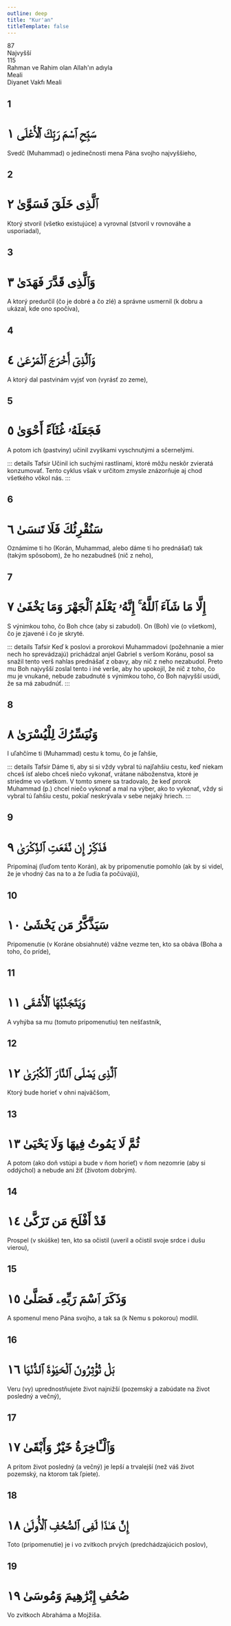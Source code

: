 ```yaml
---
outline: deep
title: "Kur'an"
titleTemplate: false
---
```


<!--CHAPTER INTRO-->
<div class="chapter-title-wrapper">
<div class="chapter-title">87</div>
<div class="chapter-title-slovak">Najvyšší</div>
<div class="chapter-opening">115</div>
<div class="chapter-opening-slovak">Rahman ve Rahim olan Allah'ın adıyla</div>
</div>

<div class="intro2-wrapper">
<div class="chapter-info-wrapper">
<div class="chapter-info-translation">Meali</div>
<div class="chapter-info-name">Diyanet Vakfı Meali</div>
</div>

</div>

## 1

<!-- CHAPTER NUMBERS -->
<Badge type="info" text="87:1" class="badge" />
<div>
<div class="main-verse" >
<!-- ARABIC -->
<h1 class="verse-arabic">سَبِّحِ ٱسْمَ رَبِّكَ ٱلْأَعْلَى ١</h1>
</div>
<!-- TÜRKÇE -->
<p>Svedč (Muhammad) o jedinečnosti mena Pána svojho najvyššieho,</p>
</div>
<div class="break"></div>

## 2

<!-- CHAPTER NUMBERS -->
<Badge type="info" text="87:2" class="badge" />
<div>
<div class="main-verse" >
<!-- ARABIC -->
<h1 class="verse-arabic">ٱلَّذِى خَلَقَ فَسَوَّىٰ ٢</h1>
</div>
<!-- TÜRKÇE -->
<p>Ktorý stvoril (všetko existujúce) a vyrovnal (stvoril v rovnováhe a usporiadal),</p>
</div>

<div class="break"></div>

## 3

<!-- CHAPTER NUMBERS -->
<Badge type="info" text="87:3" class="badge" />
<div>
<div class="main-verse" >
<!-- ARABIC -->
<h1 class="verse-arabic">وَٱلَّذِى قَدَّرَ فَهَدَىٰ ٣</h1>
</div>
<!-- TÜRKÇE -->
<p>A ktorý predurčil (čo je dobré a čo zlé) a správne usmernil (k dobru a ukázal, kde ono spočíva),</p>
</div>

<div class="break"></div>

## 4

<!-- CHAPTER NUMBERS -->
<Badge type="info" text="87:4" class="badge" />
<div>
<div class="main-verse" >
<!-- ARABIC -->
<h1 class="verse-arabic">وَٱلَّذِىٓ أَخْرَجَ ٱلْمَرْعَىٰ ٤</h1>
</div>
<!-- TÜRKÇE -->
<p>A ktorý dal pastvinám vyjsť von (vyrásť zo zeme),</p>
</div>

<div class="break"></div>

## 5

<!-- CHAPTER NUMBERS -->
<Badge type="info" text="87:5" class="badge" />
<div>
<div class="main-verse" >
<!-- ARABIC -->
<h1 class="verse-arabic">فَجَعَلَهُۥ غُثَآءً أَحْوَىٰ ٥</h1>
</div>
<!-- TÜRKÇE -->
<p>A potom ich (pastviny) učinil zvyškami vyschnutými a sčernelými.</p>
</div>
<!-- TAFSIR -->

::: details Tafsir
Učinil ich suchými rastlinami, ktoré môžu neskôr zvieratá konzumovať. Tento cyklus však v určitom zmysle znázorňuje aj chod všetkého vôkol nás.
:::

<div class="break"></div>

## 6

<!-- CHAPTER NUMBERS -->
<Badge type="info" text="87:6" class="badge" />
<div>
<div class="main-verse" >
<!-- ARABIC -->
<h1 class="verse-arabic">سَنُقْرِئُكَ فَلَا تَنسَىٰ ٦</h1>
</div>
<!-- TÜRKÇE -->
<p>Oznámime ti ho (Korán, Muhammad, alebo dáme ti ho prednášať) tak (takým spôsobom), že ho nezabudneš (nič z neho),</p>
</div>
<div class="break"></div>

## 7

<!-- CHAPTER NUMBERS -->
<Badge type="info" text="87:7" class="badge" />
<div>
<div class="main-verse" >
<!-- ARABIC -->
<h1 class="verse-arabic">إِلَّا مَا شَآءَ ٱللَّهُ ۚ إِنَّهُۥ يَعْلَمُ ٱلْجَهْرَ وَمَا يَخْفَىٰ ٧</h1>
</div>
<!-- TÜRKÇE -->
<p>S výnimkou toho, čo Boh chce (aby si zabudol). On (Boh) vie (o všetkom), čo je zjavené i čo je skryté.</p>
</div>
<!-- TAFSIR -->

::: details Tafsir
Keď k poslovi a prorokovi Muhammadovi (požehnanie a mier nech ho sprevádzajú) prichádzal anjel Gabriel s veršom Koránu, posol sa snažil tento verš nahlas prednášať z obavy, aby nič z neho nezabudol. Preto mu Boh najvyšší zoslal tento i iné verše, aby ho upokojil, že nič z toho, čo mu je vnukané, nebude zabudnuté s výnimkou toho, čo Boh najvyšší usúdi, že sa má zabudnúť.
:::

<div class="break"></div>

## 8

<!-- CHAPTER NUMBERS -->
<Badge type="info" text="87:8" class="badge" />
<div>
<div class="main-verse" >
<!-- ARABIC -->
<h1 class="verse-arabic">وَنُيَسِّرُكَ لِلْيُسْرَىٰ ٨</h1>
</div>
<!-- TÜRKÇE -->
<p>I uľahčíme ti (Muhammad) cestu k tomu, čo je ľahšie,</p>
</div>
<!-- TAFSIR -->

::: details Tafsir
Dáme ti, aby si si vždy vybral tú najľahšiu cestu, keď niekam chceš ísť alebo chceš niečo vykonať, vrátane náboženstva, ktoré je striedme vo všetkom. V tomto smere sa tradovalo, že keď prorok Muhammad (p.) chcel niečo vykonať a mal na výber, ako to vykonať, vždy si vybral tú ľahšiu cestu, pokiaľ neskrývala v sebe nejaký hriech.
:::

<div class="break"></div>

## 9

<!-- CHAPTER NUMBERS -->
<Badge type="info" text="87:9" class="badge" />
<div>
<div class="main-verse" >
<!-- ARABIC -->
<h1 class="verse-arabic">فَذَكِّرْ إِن نَّفَعَتِ ٱلذِّكْرَىٰ ٩</h1>
</div>
<!-- TÜRKÇE -->
<p>Pripomínaj (ľuďom tento Korán), ak by pripomenutie pomohlo (ak by si videl, že je vhodný čas na to a že ľudia ťa počúvajú),</p>
</div>

<div class="break"></div>

## 10

<!-- CHAPTER NUMBERS -->
<Badge type="info" text="87:10" class="badge" />
<div>
<div class="main-verse" >
<!-- ARABIC -->
<h1 class="verse-arabic">سَيَذَّكَّرُ مَن يَخْشَىٰ ١٠</h1>
</div>
<!-- TÜRKÇE -->
<p>Pripomenutie (v Koráne obsiahnuté) vážne vezme ten, kto sa obáva (Boha a toho, čo príde),</p>
</div>

<div class="break"></div>

## 11

<!-- CHAPTER NUMBERS -->
<Badge type="info" text="87:11" class="badge" />
<div>
<div class="main-verse" >
<!-- ARABIC -->
<h1 class="verse-arabic">وَيَتَجَنَّبُهَا ٱلْأَشْقَى ١١</h1>
</div>
<!-- TÜRKÇE -->
<p>A vyhýba sa mu (tomuto pripomenutiu) ten nešťastník,</p>
</div>

<div class="break"></div>

## 12

<!-- CHAPTER NUMBERS -->
<Badge type="info" text="87:12" class="badge" />
<div>
<div class="main-verse" >
<!-- ARABIC -->
<h1 class="verse-arabic">ٱلَّذِى يَصْلَى ٱلنَّارَ ٱلْكُبْرَىٰ ١٢</h1>
</div>
<!-- TÜRKÇE -->
<p>Ktorý bude horieť v ohni najväčšom,</p>
</div>
<div class="break"></div>

## 13

<!-- CHAPTER NUMBERS -->
<Badge type="info" text="87:13" class="badge" />
<div>
<div class="main-verse" >
<!-- ARABIC -->
<h1 class="verse-arabic">ثُمَّ لَا يَمُوتُ فِيهَا وَلَا يَحْيَىٰ ١٣</h1>
</div>
<!-- TÜRKÇE -->
<p>A potom (ako doň vstúpi a bude v ňom horieť) v ňom nezomrie (aby si oddýchol) a nebude ani žiť (životom dobrým).</p>
</div>

<div class="break"></div>

## 14

<!-- CHAPTER NUMBERS -->
<Badge type="info" text="87:14" class="badge" />
<div>
<div class="main-verse" >
<!-- ARABIC -->
<h1 class="verse-arabic">قَدْ أَفْلَحَ مَن تَزَكَّىٰ ١٤</h1>
</div>
<!-- TÜRKÇE -->
<p>Prospel (v skúške) ten, kto sa očistil (uveril a očistil svoje srdce i dušu vierou),</p>
</div>
<div class="break"></div>

## 15

<!-- CHAPTER NUMBERS -->
<Badge type="info" text="87:15" class="badge" />
<div>
<div class="main-verse" >
<!-- ARABIC -->
<h1 class="verse-arabic">وَذَكَرَ ٱسْمَ رَبِّهِۦ فَصَلَّىٰ ١٥</h1>
</div>
<!-- TÜRKÇE -->
<p>A spomenul meno Pána svojho, a tak sa (k Nemu s pokorou) modlil.</p>
</div>

<div class="break"></div>

## 16

<!-- CHAPTER NUMBERS -->
<Badge type="info" text="87:16" class="badge" />
<div>
<div class="main-verse" >
<!-- ARABIC -->
<h1 class="verse-arabic">بَلْ تُؤْثِرُونَ ٱلْحَيَوٰةَ ٱلدُّنْيَا ١٦</h1>
</div>
<!-- TÜRKÇE -->
<p>Veru (vy) uprednostňujete život najnižší (pozemský a zabúdate na život posledný a večný),</p>
</div>
<div class="break"></div>

## 17

<!-- CHAPTER NUMBERS -->
<Badge type="info" text="87:17" class="badge" />
<div>
<div class="main-verse" >
<!-- ARABIC -->
<h1 class="verse-arabic">وَٱلْـَٔاخِرَةُ خَيْرٌ وَأَبْقَىٰ ١٧</h1>
</div>
<!-- TÜRKÇE -->
<p>A pritom život posledný (a večný) je lepší a trvalejší (než váš život pozemský, na ktorom tak ľpiete).</p>
</div>
<div class="break"></div>

## 18

<!-- CHAPTER NUMBERS -->
<Badge type="info" text="87:18" class="badge" />
<div>
<div class="main-verse" >
<!-- ARABIC -->
<h1 class="verse-arabic">إِنَّ هَـٰذَا لَفِى ٱلصُّحُفِ ٱلْأُولَىٰ ١٨</h1>
</div>
<!-- TÜRKÇE -->
<p>Toto (pripomenutie) je i vo zvitkoch prvých (predchádzajúcich poslov),</p>
</div>

<div class="break"></div>

## 19

<!-- CHAPTER NUMBERS -->
<Badge type="info" text="87:19" class="badge" />
<div>
<div class="main-verse" >
<!-- ARABIC -->
<h1 class="verse-arabic">صُحُفِ إِبْرَٰهِيمَ وَمُوسَىٰ ١٩</h1>
</div>
<!-- TÜRKÇE -->
<p>Vo zvitkoch Abraháma a Mojžiša.</p>
</div>
